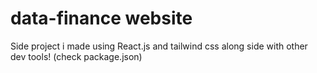 # data-finance website

Side project i made using React.js and tailwind css along side with other dev tools! (check package.json)
